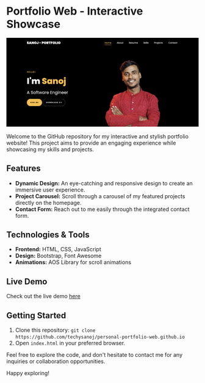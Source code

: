 # Portfolio Web - Interactive Showcase

![Portfolio Screenshot](/portfolio-ss.jpg)

Welcome to the GitHub repository for my interactive and stylish portfolio website! This project aims to provide an engaging experience while showcasing my skills and projects.

## Features

- **Dynamic Design:** An eye-catching and responsive design to create an immersive user experience.
- **Project Carousel:** Scroll through a carousel of my featured projects directly on the homepage.
- **Contact Form:** Reach out to me easily through the integrated contact form.

## Technologies & Tools

- **Frontend:** HTML, CSS, JavaScript
- **Design:** Bootstrap, Font Awesome
- **Animations:** AOS Library for scroll animations

## Live Demo

Check out the live demo [here](https://personal-portfolio-web-five.vercel.app/)

## Getting Started

1. Clone this repository: `git clone https://github.com/techysanoj/personal-portfolio-web.github.io`
2. Open `index.html` in your preferred browser.

Feel free to explore the code, and don't hesitate to contact me for any inquiries or collaboration opportunities.

Happy exploring!
